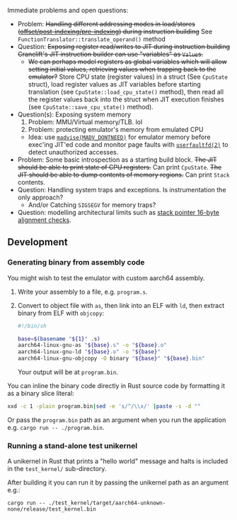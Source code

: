 Immediate problems and open questions:

- Problem: ~~Handling different addressing modes in load/stores ([offset/post-indexing/pre-indexing](https://developer.arm.com/documentation/102374/0102/Loads-and-stores---addressing)) during instruction building~~ See `FunctionTranslator::translate_operand()` method
- Question: ~~Exposing register read/writes to JIT during instruction building
  Cranelift's JIT instruction builder can use "variables" as `Value`s.~~
  * ~~We can perhaps model registers as global variables which will allow setting
    initial values, retrieving values when trapping back to the emulator?~~
    Store CPU state (register values) in a struct (See `CpuState` struct), load register values as JIT variables before starting translation (see `CpuState::load_cpu_state()` method), then read all the register values back into the struct when JIT execution finishes (see `CpuState::save_cpu_state()` method).
- Question(s): Exposing system memory
  1. Problem: MMU/Virtual memory/TLB. lol
  2. Problem: protecting emulator's memory from emulated CPU
    * Idea: use
      [`madvise(MADV_DONTNEED)`](https://man7.org/linux/man-pages/man2/madvise.2.html)
      for emulator memory before exec'ing JIT'ed code and monitor page faults with
      [`userfaultfd(2)`](https://man7.org/linux/man-pages/man2/userfaultfd.2.html)
      to detect unauthorized accesses.
- Problem: Some basic introspection as a starting build block.
  ~~The JIT should be able to print state of CPU registers.~~ Can print `CpuState`.
  ~~The JIT should be able to dump contents of memory regions.~~ Can print `Stack` contents.
- Question: Handling system traps and exceptions. Is instrumentation the only
  approach?
  * And/or Catching `SIGSEGV` for memory traps?
- Question: modelling architectural limits such as [stack pointer 16-byte alignment checks](https://community.arm.com/arm-community-blogs/b/architectures-and-processors-blog/posts/using-the-stack-in-aarch64-implementing-push-and-pop).

## Development

### Generating binary from assembly code

You might wish to test the emulator with custom aarch64 assembly.

1. Write your assembly to a file, e.g. `program.s`.
2. Convert to object file with `as`, then link into an ELF with `ld`, then extract binary from ELF with `objcopy`:

   ```sh
   #!/bin/sh

   base=$(basename "${1}" .s)
   aarch64-linux-gnu-as "${base}.s" -o "${base}.o"
   aarch64-linux-gnu-ld "${base}.o" -o "${base}"
   aarch64-linux-gnu-objcopy -O binary "${base}" "${base}.bin"
   ```
   Your output will be at `program.bin`.

You can inline the binary code directly in Rust source code by formatting it as a binary slice literal:

```sh
xxd -c 1 -plain program.bin|sed -e 's/^/\\x/' |paste -s -d ""
```

Or pass the `program.bin` path as an argument when you run the application e.g. `cargo run -- ./program.bin`.

### Running a stand-alone test unikernel

A unikernel in Rust that prints a "hello world" message and halts is included in the `test_kernel/` sub-directory.

After building it you can run it by passing the unikernel path as an argument e.g.:

```shell
cargo run -- ./test_kernel/target/aarch64-unknown-none/release/test_kernel.bin
```
